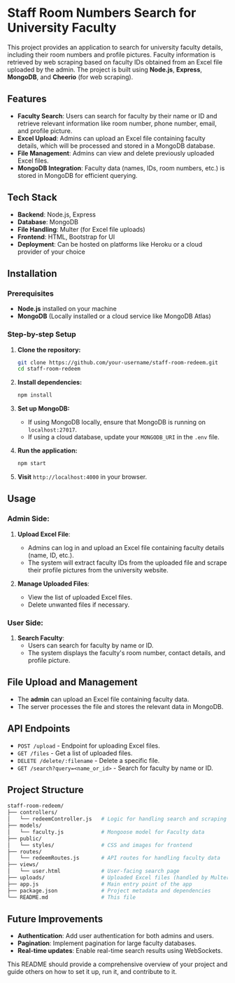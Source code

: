 

# Staff Room Numbers Search for University Faculty

This project provides an application to search for university faculty details, including their room numbers and profile pictures. Faculty information is retrieved by web scraping based on faculty IDs obtained from an Excel file uploaded by the admin. The project is built using **Node.js**, **Express**, **MongoDB**, and **Cheerio** (for web scraping).

## Features

- **Faculty Search**: Users can search for faculty by their name or ID and retrieve relevant information like room number, phone number, email, and profile picture.
- **Excel Upload**: Admins can upload an Excel file containing faculty details, which will be processed and stored in a MongoDB database.
- **File Management**: Admins can view and delete previously uploaded Excel files.
- **MongoDB Integration**: Faculty data (names, IDs, room numbers, etc.) is stored in MongoDB for efficient querying.
  
## Tech Stack

- **Backend**: Node.js, Express
- **Database**: MongoDB
- **File Handling**: Multer (for Excel file uploads)
- **Frontend**: HTML, Bootstrap for UI
- **Deployment**: Can be hosted on platforms like Heroku or a cloud provider of your choice

## Installation

### Prerequisites

- **Node.js** installed on your machine
- **MongoDB** (Locally installed or a cloud service like MongoDB Atlas)

### Step-by-step Setup

1. **Clone the repository:**
   ```bash
   git clone https://github.com/your-username/staff-room-redeem.git
   cd staff-room-redeem
   ```

2. **Install dependencies:**
   ```bash
   npm install
   ```

3. **Set up MongoDB:**
   - If using MongoDB locally, ensure that MongoDB is running on `localhost:27017`.
   - If using a cloud database, update your `MONGODB_URI` in the `.env` file.

4. **Run the application:**
   ```bash
   npm start
   ```

5. **Visit** `http://localhost:4000` in your browser.

## Usage

### Admin Side:

1. **Upload Excel File**:
   - Admins can log in and upload an Excel file containing faculty details (name, ID, etc.).
   - The system will extract faculty IDs from the uploaded file and scrape their profile pictures from the university website.

2. **Manage Uploaded Files**:
   - View the list of uploaded Excel files.
   - Delete unwanted files if necessary.

### User Side:

1. **Search Faculty**:
   - Users can search for faculty by name or ID.
   - The system displays the faculty's room number, contact details, and profile picture.


## File Upload and Management

- The **admin** can upload an Excel file containing faculty data.
- The server processes the file and stores the relevant data in MongoDB.

## API Endpoints

- `POST /upload` - Endpoint for uploading Excel files.
- `GET /files` - Get a list of uploaded files.
- `DELETE /delete/:filename` - Delete a specific file.
- `GET /search?query=<name_or_id>` - Search for faculty by name or ID.

## Project Structure

```bash
staff-room-redeem/
├── controllers/
│   └── redeemController.js   # Logic for handling search and scraping
├── models/
│   └── faculty.js            # Mongoose model for Faculty data
├── public/
│   └── styles/               # CSS and images for frontend
├── routes/
│   └── redeemRoutes.js       # API routes for handling faculty data
├── views/
│   └── user.html             # User-facing search page
├── uploads/                  # Uploaded Excel files (handled by Multer)
├── app.js                    # Main entry point of the app
├── package.json              # Project metadata and dependencies
└── README.md                 # This file
```

## Future Improvements

- **Authentication**: Add user authentication for both admins and users.
- **Pagination**: Implement pagination for large faculty databases.
- **Real-time updates**: Enable real-time search results using WebSockets.


This README should provide a comprehensive overview of your project and guide others on how to set it up, run it, and contribute to it.
